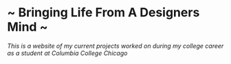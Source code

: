# ~ Bringing Life From A Designers Mind ~  
<p align="center">

 *This is a website of my current projects worked on during my
college career as a student at Columbia College Chicago*
      </p>



